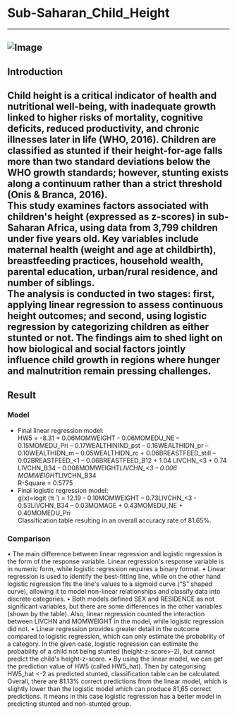 # Sub-Saharan_Child_Height
---
![Image](https://github.com/user-attachments/assets/f60daec5-3030-4d33-adc5-66e06ce706a7)
---
## Introduction
Child height is a critical indicator of health and nutritional well-being, with inadequate growth linked to higher risks of mortality, cognitive deficits, reduced productivity, and chronic illnesses later in life (WHO, 2016). Children are classified as stunted if their height-for-age falls more than two standard deviations below the WHO growth standards; however, stunting exists along a continuum rather than a strict threshold (Onis & Branca, 2016).<br />
This study examines factors associated with children's height (expressed as z-scores) in sub-Saharan Africa, using data from 3,799 children under five years old. Key variables include maternal health (weight and age at childbirth), breastfeeding practices, household wealth, parental education, urban/rural residence, and number of siblings.<br />
The analysis is conducted in two stages: first, applying linear regression to assess continuous height outcomes; and second, using logistic regression by categorizing children as either stunted or not. The findings aim to shed light on how biological and social factors jointly influence child growth in regions where hunger and malnutrition remain pressing challenges.<br />
---
## Result
### Model
- Final linear regression model: <br />
HW5 = -8.31 + 0.06MOMWEIGHT - 0.06MOMEDU_NE – 0.15MOMEDU_Pri – 0.17WEALTHININD_pst – 0.16WEALTHIDN_pr – 0.10WEALTHIDN_m – 0.05WEALTHIDN_rc + 0.06BREASTFEED_still – 0.02BREASTFEED_<1 – 0.06BREASTFEED_B12 + 1.04 LIVCHN_<3 + 0.74 LIVCHN_B34 – 0.008MOMWEIGHT*LIVCHN_<3 – 0.006 MOMWEIGHT*LIVCHN_B34 <br />
R-Square = 0.5775 <br />
- Final logistic regression model: <br />
g(x)=logit (π ̂ ) = 12.19 - 0.10MOMWEIGHT – 0.73LIVCHN_<3 - 0.53LIVCHN_B34 – 0.03MOMAGE + 0.43MOMEDU_NE + 0.40MOMEDU_Pri <br />
Classification table resulting in an overall accuracy rate of 81.65%.
### Comparison
•	The main difference between linear regression and logistic regression is the form of the response variable. Linear regression's response variable is in numeric form, while logistic regression requires a binary format. 
•	Linear regression is used to identify the best-fitting line, while on the other hand logistic regression fits the line's values to a sigmoid curve (“S” shaped curve), allowing it to model non-linear relationships and classify data into discrete categories.
•	Both models defined SEX and RESIDENCE as not significant variables, but there are some differences in the other variables (shown by the table). Also, linear regression counted the interaction between LIVCHN and MOMWEIGHT in the model, while logistic regression did not.
•	Linear regression provides greater detail in the outcome compared to logistic regression, which can only estimate the probability of a category. In the given case, logistic regression can estimate the probability of a child not being stunted (height-z-score>-2), but cannot predict the child's height-z-score.
•	By using the linear model, we can get the prediction value of HW5 (called HW5_hat). Then by categorising HW5_hat <-2 as predicted stunted, classification table can be calculated. 
Overall, there are 81.13% correct predictions from the linear model, which is slightly lower than the logistic model which can produce 81,65 correct predictions. It means in this case logistic regression has a better model in predicting stunted and non-stunted group.
